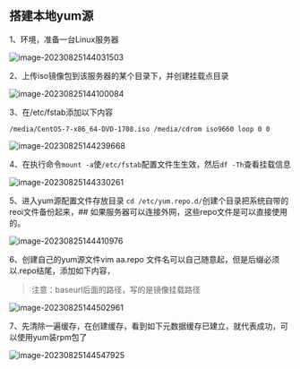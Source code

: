 ## 搭建本地yum源

1、环境，准备一台Linux服务器

![image-20230825144031503](https://niuzhan-1306014148.cos.ap-beijing.myqcloud.com/Typora/image-20230825144031503.png)

2、上传iso镜像包到该服务器的某个目录下，并创建挂载点目录

![image-20230825144100084](https://niuzhan-1306014148.cos.ap-beijing.myqcloud.com/Typora/image-20230825144100084.png)

3、在/etc/fstab添加以下内容

`/media/CentOS-7-x86_64-DVD-1708.iso /media/cdrom iso9660 loop 0 0`

![image-20230825144239668](https://niuzhan-1306014148.cos.ap-beijing.myqcloud.com/Typora/image-20230825144239668.png)

4、在执行命令`mount -a`使`/etc/fstab`配置文件生生效，然后`df -Th`查看挂载信息

![image-20230825144330261](https://niuzhan-1306014148.cos.ap-beijing.myqcloud.com/Typora/image-20230825144330261.png)

5、进入yum源配置文件存放目录 `cd /etc/yum.repo.d/`创建个目录把系统自带的reoi文件备份起来，## 如果服务器可以连接外网，这些repo文件是可以直接使用的。

![image-20230825144410976](https://niuzhan-1306014148.cos.ap-beijing.myqcloud.com/Typora/image-20230825144410976.png)

6、创建自己的yum源文件vim aa.repo 文件名可以自己随意起，但是后缀必须以.repo结尾，添加如下内容，

> 注意：baseurl后面的路径，写的是镜像挂载路径

![image-20230825144502961](https://niuzhan-1306014148.cos.ap-beijing.myqcloud.com/Typora/image-20230825144502961.png)

7、先清除一遍缓存，在创建缓存，看到如下元数据缓存已建立，就代表成功，可以使用yum装rpm包了

![image-20230825144547925](https://niuzhan-1306014148.cos.ap-beijing.myqcloud.com/Typora/image-20230825144547925.png)